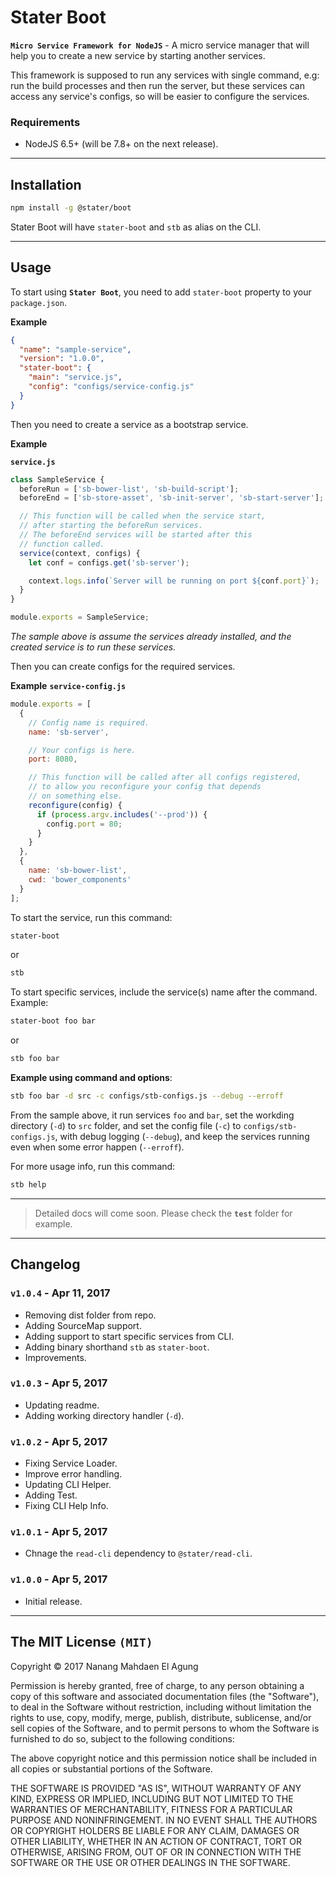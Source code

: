 # Stater Boot
**`Micro Service Framework for NodeJS`** - A micro service manager that will help
you to create a new service by starting another services.

This framework is supposed to run any services with single command,
e.g: run the build processes and then run the server, but
these services can access any service's configs, so will be
easier to configure the services.

### Requirements
* NodeJS 6.5+ (will be 7.8+ on the next release).

***
## Installation

```bash
npm install -g @stater/boot
```

Stater Boot will have `stater-boot` and `stb` as alias on the CLI.

***
## Usage

To start using **`Stater Boot`**, you need to add
`stater-boot` property to your `package.json`.

**Example**
```json
{
  "name": "sample-service",
  "version": "1.0.0",
  "stater-boot": {
    "main": "service.js",
    "config": "configs/service-config.js"
  }
}
```

Then you need to create a service as a bootstrap service.

**Example**

**`service.js`**
```js
class SampleService {
  beforeRun = ['sb-bower-list', 'sb-build-script'];
  beforeEnd = ['sb-store-asset', 'sb-init-server', 'sb-start-server'];

  // This function will be called when the service start,
  // after starting the beforeRun services.
  // The beforeEnd services will be started after this
  // function called.
  service(context, configs) {
    let conf = configs.get('sb-server');

    context.logs.info(`Server will be running on port ${conf.port}`);
  }
}

module.exports = SampleService;
```

*The sample above is assume the services already installed,
and the created service is to run these services.*

Then you can create configs for the required services.

**Example**
**`service-config.js`**
```js
module.exports = [
  {
    // Config name is required.
    name: 'sb-server',

    // Your configs is here.
    port: 8080,

    // This function will be called after all configs registered,
    // to allow you reconfigure your config that depends
    // on something else.
    reconfigure(config) {
      if (process.argv.includes('--prod')) {
        config.port = 80;
      }
    }
  },
  {
    name: 'sb-bower-list',
    cwd: 'bower_components'
  }
];
```

To start the service, run this command:

```bash
stater-boot
```
or
```bash
stb
```

To start specific services, include the service(s) name
after the command. Example:

```bash
stater-boot foo bar
```
or
```bash
stb foo bar
```

**Example using command and options**:

```bash
stb foo bar -d src -c configs/stb-configs.js --debug --erroff
```

From the sample above, it run services `foo` and `bar`,
set the workding directory (`-d`) to `src` folder,
and set the config file (`-c`) to `configs/stb-configs.js`,
with debug logging (`--debug`), and keep the services running
even when some error happen (`--erroff`).


For more usage info, run this command:

```bash
stb help
```

---

> Detailed docs will come soon. Please check the **`test`** folder for example.

***
## Changelog

### **`v1.0.4`** - Apr 11, 2017

* Removing dist folder from repo.
* Adding SourceMap support.
* Adding support to start specific services from CLI.
* Adding binary shorthand `stb` as `stater-boot`.
* Improvements.

### **`v1.0.3`** - Apr 5, 2017

* Updating readme.
* Adding working directory handler (`-d`).

### **`v1.0.2`** - Apr 5, 2017

* Fixing Service Loader.
* Improve error handling.
* Updating CLI Helper.
* Adding Test.
* Fixing CLI Help Info.

### **`v1.0.1`** - Apr 5, 2017

* Chnage the `read-cli` dependency to `@stater/read-cli`.

### **`v1.0.0`** - Apr 5, 2017

* Initial release.

***
## The MIT License **`(MIT)`**

Copyright © 2017 Nanang Mahdaen El Agung

Permission is hereby granted, free of charge, to any person obtaining a copy of this software and associated documentation files (the "Software"), to deal in the Software without restriction, including without limitation the rights to use, copy, modify, merge, publish, distribute, sublicense, and/or sell copies of the Software, and to permit persons to whom the Software is furnished to do so, subject to the following conditions:

The above copyright notice and this permission notice shall be included in all copies or substantial portions of the Software.

THE SOFTWARE IS PROVIDED "AS IS", WITHOUT WARRANTY OF ANY KIND, EXPRESS OR IMPLIED, INCLUDING BUT NOT LIMITED TO THE WARRANTIES OF MERCHANTABILITY, FITNESS FOR A PARTICULAR PURPOSE AND NONINFRINGEMENT. IN NO EVENT SHALL THE AUTHORS OR COPYRIGHT HOLDERS BE LIABLE FOR ANY CLAIM, DAMAGES OR OTHER LIABILITY, WHETHER IN AN ACTION OF CONTRACT, TORT OR OTHERWISE, ARISING FROM, OUT OF OR IN CONNECTION WITH THE SOFTWARE OR THE USE OR OTHER DEALINGS IN THE SOFTWARE.
